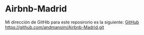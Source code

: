 # Airbnb-Madrid

Mi dirección de GitHib para este reposirorio es la siguiente: [GitHub](https://github.com/andmansim/Airbnb-Madrid.git)
https://github.com/andmansim/Airbnb-Madrid.git
